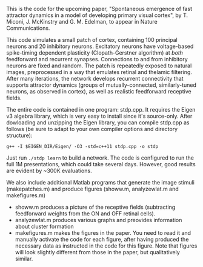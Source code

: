 This is the code for the upcoming paper, "Spontaneous emergence of fast attractor dynamics in a model of developing primary visual cortex", by T. Miconi, J. McKinstry and G. M. Edelman, to appear in Nature Communications.

This code simulates a small patch of cortex, containing 100 principal neurons
and 20 inhibitory neurons. Excitatory neurons have voltage-based spike-timing
dependent plasticity (Clopath-Gerstner algorithm) at *both* feedforward and
recurrent synapses. Connections to and from inhibitory neurons are fixed and
random. The patch is repeatedly exposed to natural images, preprocessed in a
way that emulates retinal and thelamic filtering. After many iterations, the
network develops recurrent connectivity that supports attractor dynamics
(groups of mutually-connected, similarly-tuned neurons, as observed in cortex),
as well as realistic feedforward receptive fields.



The entire code is contained in one program: stdp.cpp. It requires the Eigen v3 algebra library, which is very easy to install since it's source-only. After dowloading and unzipping the Eigen library, you can compile stdp.cpp as follows (be sure to adapt to your own compiler options and directory structure):

`g++ -I $EIGEN_DIR/Eigen/ -O3 -std=c++11 stdp.cpp -o stdp`

Just run `./stdp learn` to build a network. The code is configured to run the full 1M presentations, which could take several days. However, good results are evident by ~300K evaluations.

We also include additional Matlab programs that generate the image stimuli (makepatches.m) and produce figures (showw.m, analyzewlat.m and makefigures.m)

- showw.m produces a picture of the receptive fields (subtracting feedforward weights from the ON and OFF retinal cells).
- analyzewlat.m produces various graphs and preovides information about cluster formation
- makefigures.m makes the figures in the paper. You need to read it and
manually activate the code for each figure, after having produced the necessary
data as instructed in the code for this figure. Note that figures  will look
slightly different from those in the paper, but qualitatively similar.



